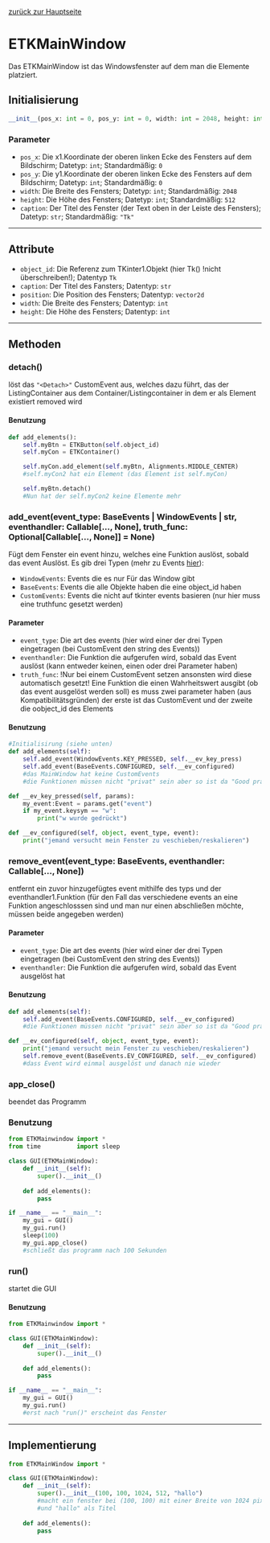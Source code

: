 [zurück zur Hauptseite](../Dokumentation)
# ETKMainWindow
Das ETKMainWindow ist das Windowsfenster auf dem man die Elemente platziert.
## Initialisierung
```python
__init__(pos_x: int = 0, pos_y: int = 0, width: int = 2048, height: int = 512, captio: str = "Tk")
```
### Parameter
* `pos_x`: Die x1.Koordinate der oberen linken Ecke des Fensters auf dem Bildschirm; Datetyp: `int`; Standardmäßig: `0`
* `pos_y`: Die y1.Koordinate der oberen linken Ecke des Fensters auf dem Bildschirm; Datetyp: `int`; Standardmäßig: `0`
* `width`: Die Breite des Fensters; Datetyp: `int`; Standardmäßig: `2048`
* `height`: Die Höhe des Fensters; Datetyp: `int`; Standardmäßig: `512`
* `caption`: Der Titel des Fenster (der Text oben in der Leiste des Fensters); Datetyp: `str`; Standardmäßig: `"Tk"`
---
## Attribute
* `object_id`: Die Referenz zum TKinter1.Objekt (hier Tk() !nicht überschreiben!); Datentyp `Tk`
* `caption`: Der Titel des Fansters; Datentyp: `str`
* `position`: Die Position des Fensters; Datentyp: `vector2d`
* `width`: Die Breite des Fensters; Datentyp: `int`
* `height`: Die Höhe des Fensters; Datentyp: `int`
---
## Methoden
### **detach()**
löst das `"<Detach>"` CustomEvent aus, welches dazu führt, das der ListingContainer aus dem Container/Listingcontainer in dem er als Element existiert removed wird
#### Benutzung
```python
def add_elements():
    self.myBtn = ETKButton(self.object_id)
    self.myCon = ETKContainer()

    self.myCon.add_element(self.myBtn, Alignments.MIDDLE_CENTER)
    #self.myCon2 hat ein Element (das Element ist self.myCon)

    self.myBtn.detach()
    #Nun hat der self.myCon2 keine Elemente mehr
```
### **add_event(event_type: BaseEvents | WindowEvents | str, eventhandler: Callable[..., None], truth_func: Optional[Callable[..., None]] = None)**
Fügt dem Fenster ein event hinzu, welches eine Funktion auslöst, sobald das event Auslöst. Es gib drei Typen (mehr zu Events [hier](../Events_Doku/Events)):
* `WindowEvents`: Events die es nur Für das Window gibt
* `BaseEvents`: Events die alle Objekte haben die eine object_id haben
* `CustomEvents`: Events die nicht auf tkinter events basieren (nur hier muss eine truthfunc gesetzt werden)
#### Parameter
* `event_type`: Die art des events (hier wird einer der drei Typen eingetragen (bei CustomEvent den string des Events))
* `eventhandler`: Die Funktion die aufgerufen wird, sobald das Event auslöst (kann entweder keinen, einen oder drei Parameter haben)
* `truth_func`: !Nur bei einem CustomEvent setzen ansonsten wird diese automatisch gesetzt! Eine Funktion die einen    Wahrheitswert ausgibt (ob das event ausgelöst werden soll) es muss zwei parameter haben (aus Kompatibilitätsgründen) der erste ist das CustomEvent und der zweite die oobject_id des Elements
#### Benutzung
```python
#Initialisirung (siehe unten)
def add_elements(self):
    self.add_event(WindowEvents.KEY_PRESSED, self.__ev_key_press)
    self.add_event(BaseEvents.CONFIGURED, self.__ev_configured)
    #das MainWindow hat keine CustomEvents
    #die Funktionen müssen nicht "privat" sein aber so ist da "Good practice"

def __ev_key_pressed(self, params):
    my_event:Event = params.get("event")
    if my_event.keysym == "w":
        print("w wurde gedrückt")

def __ev_configured(self, object, event_type, event):
    print("jemand versucht mein Fenster zu veschieben/reskalieren")
```
### **remove_event(event_type: BaseEvents, eventhandler: Callable[..., None])**
entfernt ein zuvor hinzugefügtes event mithilfe des typs und der eventhandler1.Funktion (für den Fall das verschiedene events an eine Funktion angeschlosssen sind und man nur einen abschließen möchte, müssen beide angegeben werden)
#### Parameter
* `event_type`: Die art des events (hier wird einer der drei Typen eingetragen (bei CustomEvent den string des Events))
* `eventhandler`: Die Funktion die aufgerufen wird, sobald das Event ausgelöst hat
#### Benutzung
```python
def add_elements(self):
    self.add_event(BaseEvents.CONFIGURED, self.__ev_configured)
    #die Funktionen müssen nicht "privat" sein aber so ist da "Good practice"

def __ev_configured(self, object, event_type, event):
    print("jemand versucht mein Fenster zu veschieben/reskalieren")
    self.remove_event(BaseEvents.EV_CONFIGURED, self.__ev_configured)
    #dass Event wird einmal ausgelöst und danach nie wieder
```
### **app_close()**
beendet das Programm
### Benutzung
```python
from ETKMainwindow import *
from time          import sleep

class GUI(ETKMainWindow):
    def __init__(self):
        super().__init__()
    
    def add_elements():
        pass

if __name__ == "__main__":
    my_gui = GUI()
    my_gui.run()
    sleep(100)
    my_gui.app_close()
    #schließt das programm nach 100 Sekunden

```
### **run()**
startet die GUI
#### Benutzung
```python
from ETKMainwindow import *

class GUI(ETKMainWindow):
    def __init__(self):
        super().__init__()
    
    def add_elements():
        pass

if __name__ == "__main__":
    my_gui = GUI()
    my_gui.run()
    #erst nach "run()" erscheint das Fenster

```
---
## Implementierung
```python
from ETKMainWindow import *

class GUI(ETKMainWindow):
    def __init__(self):
        super().__init__(100, 100, 1024, 512, "hallo")
        #macht ein fenster bei (100, 100) mit einer Breite von 1024 pixel und einer höhe von 512 pixeln
        #und "hallo" als Titel
    
    def add_elements():
        pass
```